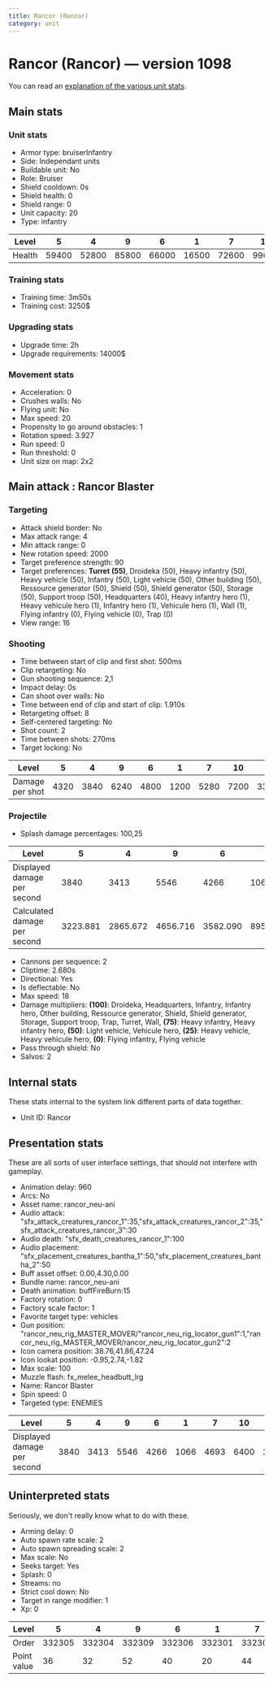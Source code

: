 ```yaml
---
title: Rancor (Rancor)
category: unit
---
```


# Rancor (Rancor) — version 1098

You can read an [explanation  of the various unit stats](unitexplained.md).

## Main stats

### Unit stats

  * Armor type: bruiserInfantry
  * Side: Independant units
  * Buildable unit: No
  * Role: Bruiser
  * Shield cooldown: 0s
  * Shield health: 0
  * Shield range: 0
  * Unit capacity: 20
  * Type: infantry

|Level |5    |4    |9    |6    |1    |7    |10   |3    |2    |8    |
|------|-----|-----|-----|-----|-----|-----|-----|-----|-----|-----|
|Health|59400|52800|85800|66000|16500|72600|99000|46200|39600|79200|


### Training stats

  * Training time: 3m50s
  * Training cost: 3250$

### Upgrading stats

  * Upgrade time: 2h
  * Upgrade requirements: 14000$

### Movement stats

  * Acceleration: 0
  * Crushes walls: No
  * Flying unit: No
  * Max speed: 20
  * Propensity to go around obstacles: 1
  * Rotation speed: 3.927
  * Run speed: 0
  * Run threshold: 0
  * Unit size on map: 2x2

## Main attack : Rancor Blaster

### Targeting

  * Attack shield border: No
  * Max attack range: 4
  * Min attack range: 0
  * New rotation speed: 2000
  * Target preference strength: 90
  * Target preferences: **Turret (55)**, Droideka (50), Heavy infantry (50), Heavy vehicle (50), Infantry (50), Light vehicle (50), Other building (50), Ressource generator (50), Shield (50), Shield generator (50), Storage (50), Support troop (50), Headquarters (40), Heavy infantry hero (1), Heavy vehicule hero (1), Infantry hero (1), Vehicule hero (1), Wall (1), Flying infantry (0), Flying vehicle (0), Trap (0)
  * View range: 16

### Shooting

  * Time between start of clip and first shot: 500ms
  * Clip retargeting: No
  * Gun shooting sequence: 2,1
  * Impact delay: 0s
  * Can shoot over walls: No
  * Time between end of clip and start of clip: 1.910s
  * Retargeting offset: 8
  * Self-centered targeting: No
  * Shot count: 2
  * Time between shots: 270ms
  * Target locking: No

|Level          |5   |4   |9   |6   |1   |7   |10  |3   |2   |8   |
|---------------|----|----|----|----|----|----|----|----|----|----|
|Damage per shot|4320|3840|6240|4800|1200|5280|7200|3360|2880|5760|


### Projectile

  * Splash damage percentages: 100,25

|Level                       |5       |4       |9       |6       |1      |7       |10      |3       |2       |8       |
|----------------------------|--------|--------|--------|--------|-------|--------|--------|--------|--------|--------|
|Displayed damage per second |3840    |3413    |5546    |4266    |1066   |4693    |6400    |2986    |2560    |5120    |
|Calculated damage per second|3223.881|2865.672|4656.716|3582.090|895.522|3940.299|5373.134|2507.463|2149.254|4298.507|


  * Cannons per sequence: 2
  * Cliptime: 2.680s
  * Directional: Yes
  * Is deflectable: No
  * Max speed: 18
  * Damage multipliers: **(100)**: Droideka, Headquarters, Infantry, Infantry hero, Other building, Ressource generator, Shield, Shield generator, Storage, Support troop, Trap, Turret, Wall, **(75)**: Heavy infantry, Heavy infantry hero, **(50)**: Light vehicle, Vehicule hero, **(25)**: Heavy vehicle, Heavy vehicule hero, **(0)**: Flying infantry, Flying vehicle
  * Pass through shield: No
  * Salvos: 2

## Internal stats

These stats internal to the system link different parts of data together.

  * Unit ID: Rancor

## Presentation stats

These are all sorts of user interface settings, that should not interfere with gameplay.

  * Animation delay: 960
  * Arcs: No
  * Asset name: rancor_neu-ani
  * Audio attack: "sfx_attack_creatures_rancor_1":35,"sfx_attack_creatures_rancor_2":35,"sfx_attack_creatures_rancor_3":30
  * Audio death: "sfx_death_creatures_rancor_1":100
  * Audio placement: "sfx_placement_creatures_bantha_1":50,"sfx_placement_creatures_bantha_2":50
  * Buff asset offset: 0.00,4.30,0.00
  * Bundle name: rancor_neu-ani
  * Death animation: buffFireBurn:15
  * Factory rotation: 0
  * Factory scale factor: 1
  * Favorite target type: vehicles
  * Gun position: "rancor_neu_rig_MASTER_MOVER/"rancor_neu_rig_locator_gun1":1,"rancor_neu_rig_MASTER_MOVER/rancor_neu_rig_locator_gun2":2
  * Icon camera position: 38.76,41.86,47.24
  * Icon lookat position: -0.95,2.74,-1.82
  * Max scale: 100
  * Muzzle flash: fx_melee_headbutt_lrg
  * Name: Rancor Blaster
  * Spin speed: 0
  * Targeted type: ENEMIES

|Level                      |5   |4   |9   |6   |1   |7   |10  |3   |2   |8   |
|---------------------------|----|----|----|----|----|----|----|----|----|----|
|Displayed damage per second|3840|3413|5546|4266|1066|4693|6400|2986|2560|5120|


## Uninterpreted stats

Seriously, we don't really know what to do with these.

  * Arming delay: 0
  * Auto spawn rate scale: 2
  * Auto spawn spreading scale: 2
  * Max scale: No
  * Seeks target: Yes
  * Splash: 0
  * Streams: no
  * Strict cool down: No
  * Target in range modifier: 1
  * Xp: 0

|Level      |5     |4     |9     |6     |1     |7     |10    |3     |2     |8     |
|-----------|------|------|------|------|------|------|------|------|------|------|
|Order      |332305|332304|332309|332306|332301|332307|332310|332303|332302|332308|
|Point value|36    |32    |52    |40    |20    |44    |60    |28    |24    |48    |


